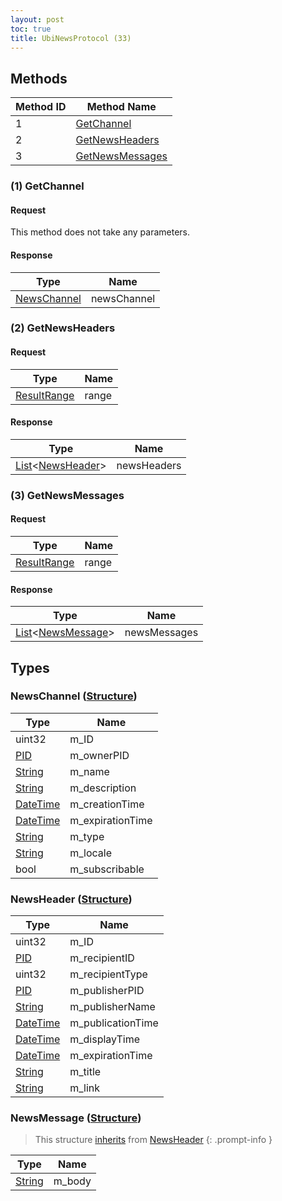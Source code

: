 ```yaml
---
layout: post
toc: true
title: UbiNewsProtocol (33)
---
```


## Methods

| Method ID | Method Name                           |
| --------- | ------------------------------------- |
| 1         | [GetChannel](#1-getchannel)           |
| 2         | [GetNewsHeaders](#2-getnewsheaders)   |
| 3         | [GetNewsMessages](#3-getnewsmessages) |

### (1) GetChannel
#### Request
This method does not take any parameters.
#### Response

| Type                                  | Name        |
| ------------------------------------- | ----------- |
| [NewsChannel](#newschannel-structure) | newsChannel |

### (2) GetNewsHeaders
#### Request

| Type          | Name  |
| ------------- | ----- |
| [ResultRange] | range |

#### Response

| Type                                              | Name        |
| ------------------------------------------------- | ----------- |
| [List]&lt;[NewsHeader](#newsheader-structure)&gt; | newsHeaders |

### (3) GetNewsMessages
#### Request

| Type          | Name  |
| ------------- | ----- |
| [ResultRange] | range |

#### Response

| Type                                                | Name         |
| --------------------------------------------------- | ------------ |
| [List]&lt;[NewsMessage](#newsmessage-structure)&gt; | newsMessages |

## Types

### NewsChannel ([Structure])
| Type       | Name             |
| ---------- | ---------------- |
| uint32     | m_ID             |
| [PID]      | m_ownerPID       |
| [String]   | m_name           |
| [String]   | m_description    |
| [DateTime] | m_creationTime   |
| [DateTime] | m_expirationTime |
| [String]   | m_type           |
| [String]   | m_locale         |
| bool       | m_subscribable   |

### NewsHeader ([Structure])
| Type       | Name              |
| ---------- | ----------------- |
| uint32     | m_ID              |
| [PID]      | m_recipientID     |
| uint32     | m_recipientType   |
| [PID]      | m_publisherPID    |
| [String]   | m_publisherName   |
| [DateTime] | m_publicationTime |
| [DateTime] | m_displayTime     |
| [DateTime] | m_expirationTime  |
| [String]   | m_title           |
| [String]   | m_link            |

### NewsMessage ([Structure])
> This structure [inherits](/docs/nex/types#structure-inheritance) from [NewsHeader](#newsheader-structure)
{: .prompt-info }

| Type     | Name   |
| -------- | ------ |
| [String] | m_body |

[Structure]: /docs/nex/types#structure
[List]: /docs/nex/types#list
[String]: /docs/nex/types#string
[PID]: /docs/nex/types#pid
[DateTime]: /docs/nex/types#datetime
[ResultRange]: /docs/nex/types#resultrange-structure
